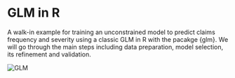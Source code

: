 # GLM in R
A walk-in example for training an unconstrained model to predict claims frequency and severity using a classic GLM in R with the pacakge {glm}.
We will go through the main steps including data preparation, model selection, its refinement and validation.

![GLM](https://github.com/william-tiritilli/GLM/assets/46381506/2332cc32-7900-4b5c-8051-21c0078457c2)
